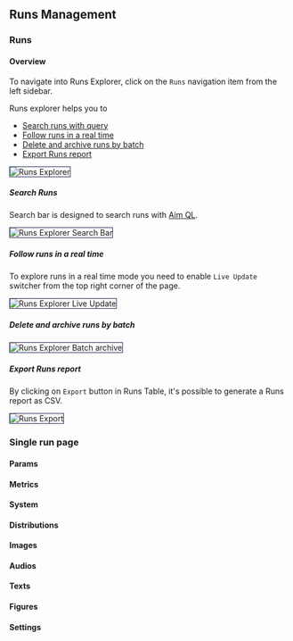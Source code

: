 ## Runs Management

### Runs

#### Overview
To navigate into Runs Explorer, click on the `Runs` navigation item from the left sidebar.

Runs explorer helps you to
- [Search runs with query](#search-runs)
- [Follow runs in a real time](#follow-runs-in-a-real-time)
- [Delete and archive runs by batch](#delete-and-archive-runs-by-batch)
- [Export Runs report](#export-runs-report)

<img style="border: 1px solid #1d2253" alt="Runs Explorer" src="https://user-images.githubusercontent.com/21033329/155331282-e24cfd1c-e666-4e76-8891-587d8f314479.png">

##### Search Runs

Search bar is designed to search runs with [Aim QL](../../using/search.html).

<img style="border: 1px solid #1d2253" alt="Runs Explorer Search Bar" src="https://user-images.githubusercontent.com/21033329/155337741-d97251c4-3712-426c-9c65-5ef9a3021b21.png">

##### Follow runs in a real time

To explore runs in a real time mode you need to enable `Live Update` switcher from the top right corner of the page.

<img style="border: 1px solid #1d2253" alt="Runs Explorer Live Update" src="https://user-images.githubusercontent.com/21033329/155357260-02dc0011-fd0b-4c3c-bc5c-0f4702950047.gif">

##### Delete and archive runs by batch

<img style="border: 1px solid #1d2253" alt="Runs Explorer Batch archive" src="https://user-images.githubusercontent.com/21033329/155358532-fafea9c7-8c32-4b9c-80c1-86e894905b2f.gif">

##### Export Runs report

By clicking on `Export` button in Runs Table, it's possible to generate a Runs report as CSV.

<img style="border: 1px solid #1d2253" alt="Runs Export" src="https://user-images.githubusercontent.com/21033329/155360435-2151cbb8-4953-4302-91cb-d8ae3daef607.gif">

### Single run page

#### Params

#### Metrics

#### System

#### Distributions

#### Images

#### Audios

#### Texts

#### Figures

#### Settings
